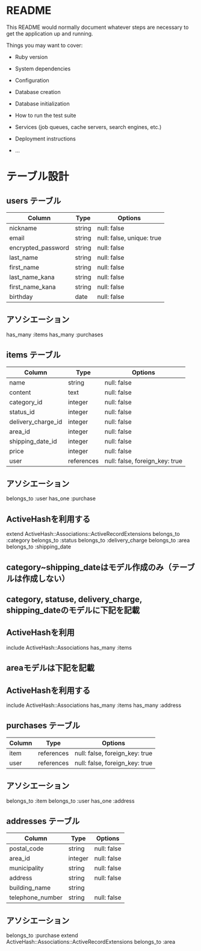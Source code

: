 # README

This README would normally document whatever steps are necessary to get the
application up and running.

Things you may want to cover:

* Ruby version

* System dependencies

* Configuration

* Database creation

* Database initialization

* How to run the test suite

* Services (job queues, cache servers, search engines, etc.)

* Deployment instructions

* ...

# テーブル設計

## users テーブル
| Column             | Type    | Options                    |
| ------------------ | ------  | -----------                |
| nickname           | string  | null: false                |
| email              | string  | null: false, unique: true  |
| encrypted_password | string  | null: false                |
| last_name          | string  | null: false                |
| first_name         | string  | null: false                |
| last_name_kana     | string  | null: false                |
| first_name_kana    | string  | null: false                |
| birthday           | date    | null: false                |

## アソシエーション
has_many :items
has_many :purchases

## items テーブル
| Column             | Type       | Options                        |
| ------------------ | ------     | -----------                    |
| name               | string     | null: false                    |
| content            | text       | null: false                    |
| category_id        | integer    | null: false                    |
| status_id          | integer    | null: false                    |
| delivery_charge_id | integer    | null: false                    |
| area_id            | integer    | null: false                    |
| shipping_date_id   | integer    | null: false                    |
| price              | integer    | null: false                    |
| user               | references | null: false, foreign_key: true |

## アソシエーション
belongs_to :user
has_one :purchase
## ActiveHashを利用する
extend ActiveHash::Associations::ActiveRecordExtensions
belongs_to :category
belongs_to :status
belongs_to :delivery_charge
belongs_to :area
belongs_to :shipping_date

## category~shipping_dateはモデル作成のみ（テーブルは作成しない）
## category, statuse, delivery_charge, shipping_dateのモデルに下記を記載
## ActiveHashを利用
include ActiveHash::Associations
has_many :items

## areaモデルは下記を記載
## ActiveHashを利用する
include ActiveHash::Associations
has_many :items
has_many :address

## purchases テーブル
| Column             | Type       | Options                        |
| ------------------ | ------     | -----------                    |
| item               | references | null: false, foreign_key: true |
| user               | references | null: false, foreign_key: true |

## アソシエーション
belongs_to :item
belongs_to :user
has_one :address

## addresses テーブル
| Column             | Type       | Options                        |
| ------------------ | ------     | -----------                    |
| postal_code        | string     | null: false                    |
| area_id            | integer    | null: false                    |
| municipality       | string     | null: false                    |
| address            | string     | null: false                    |
| building_name      | string     |                                |
| telephone_number   | string     | null: false                    |

## アソシエーション
belongs_to :purchase
extend ActiveHash::Associations::ActiveRecordExtensions
belongs_to :area